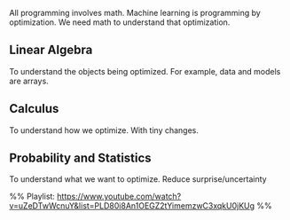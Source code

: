 All programming involves math.
Machine learning is programming by optimization.
We need math to understand that optimization.


## Linear Algebra
To understand the objects being optimized.
For example, data and models are arrays.


## Calculus
To understand how we optimize.
With tiny changes.

## Probability and Statistics
To understand what we want to optimize.
Reduce surprise/uncertainty


%% Playlist: https://www.youtube.com/watch?v=uZeDTwWcnuY&list=PLD80i8An1OEGZ2tYimemzwC3xqkU0jKUg %%